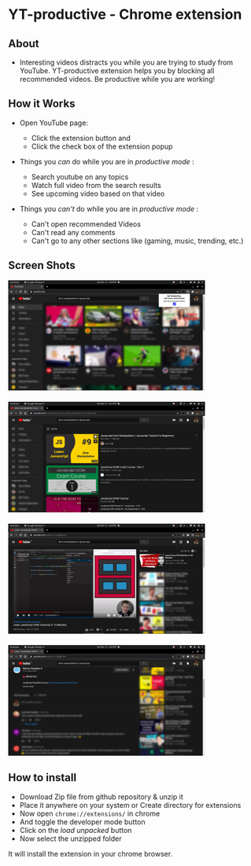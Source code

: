 # YT-productive - Chrome extension

## About

- Interesting videos distracts you while you are trying to study from YouTube. YT-productive extension helps you by blocking all recommended videos. Be productive while you are working!

## How it Works

- Open YouTube page:

  - Click the extension button and
  - Click the check box of the extension popup

- Things you _can_ do while you are in _productive mode_ :

  - Search youtube on any topics
  - Watch full video from the search results
  - See upcoming video based on that video

- Things you _can't_ do while you are in _productive mode_ :
  - Can't open recommended Videos
  - Can't read any comments
  - Can't go to any other sections like (gaming, music, trending, etc.)

## Screen Shots

<div style="margin-bottom:20px">
  <img src="screenshots/ss0.png" alt="youtube-homepage" width="400"/>
</div>
<div style="margin-bottom:20px">
  <img src="screenshots/ss1.png" alt="search-results" width="400"/>
</div>
<div style="margin-bottom:20px">
  <img src="screenshots/ss2.png" alt="video-playing" width="400"/>
</div>
<div style="margin-bottom:20px">
  <img src="screenshots/ss3.png" alt="comments & recommendation section" width="400"/>
</div>

## How to install

- Download Zip file from github repository & unzip it
- Place it anywhere on your system or Create directory for extensions
- Now open `chrome://extensions/` in chrome
- And toggle the developer mode button
- Click on the _load unpacked_ button
- Now select the unzipped folder

It will install the extension in your chrome browser.
